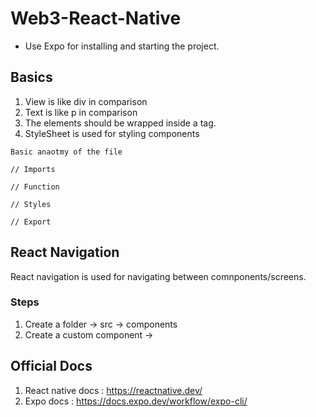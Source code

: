 # Web3-React-Native

* Use Expo for installing and starting the project.

## Basics

1. View is like div in comparison
2. Text is like p in comparison
3. The elements should be wrapped inside a <View> tag.
4. StyleSheet is used for styling components

```
Basic anaotmy of the file

// Imports

// Function

// Styles

// Export

```

## React Navigation

React navigation is used for navigating between comnponents/screens. 

### Steps

1. Create a folder -> src -> components
2. Create a custom component -> 



## Official Docs
1. React native docs : https://reactnative.dev/
2. Expo docs : https://docs.expo.dev/workflow/expo-cli/
